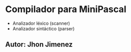 # Compilador para MiniPascal

-  Analizador léxico (scanner)
-  Analizador sintáctico (parser)

## Autor: Jhon Jimenez
